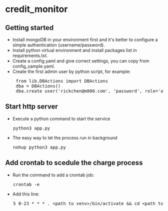 # credit_monitor



## Getting started

- Install mongoDB in your environment first and it's better to configure a simple authentication (username/password).
- Install python virtual environment and install packages list in requirements.txt.
- Create a config.yaml and give correct settings, you can copy from config_sample.yaml.
- Create the first admin user by python script, for example:<br>
<pre>
    from lib.DBActions import DBActions
    dba = DBActions()
    dba.create_user('rickchen@m800.com', 'password', role='admin', displayname='Rick')
</pre>

## Start http server

- Execute a python command to start the service
<pre>   python3 app.py</pre>
- The easy way to let the process run in background
<pre>   nohup python3 app.py</pre>

## Add crontab to scedule the charge process

- Run the command to add a crontab job: 
<pre>   crontab -e</pre>
- Add this line:<br>
<pre>   5 0-23 * * * . &lt;path to venv&gt;/bin/activate && cd &lt;path to credit_monitor&gt; && python3 charge.py</pre>
